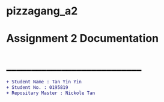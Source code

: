 # pizzagang_a2
# Assignment 2 Documentation
# ___________________________
```diff
+ Student Name : Tan Yin Yin 
+ Student No. : 0195819
+ Repositary Master : Nickole Tan 
 ```
  
